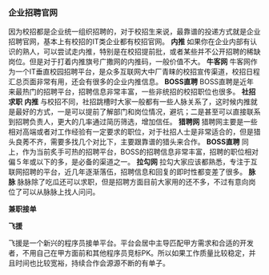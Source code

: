

### **企业招聘官网**

因为校招都是企业统一组织招聘的，对于校招生来说，最靠谱的投递方式就是企业招聘官网，基本上有校招的IT类企业都有校招官网。
**内推**
如果你在企业内部有认识的熟人，可以尝试走内推，特别是在校招提前批，或者某些并不公开招聘的稀缺岗位。但是对于打着内推旗号广撒网的内推码，一般价值不大。
**牛客网**
牛客网作为一个IT垂直校园招聘平台，是众多互联网大中厂青睐的校招宣传渠道，校招日程汇总页面非常有用，还会有很多的企业内推信息。
**BOSS直聘**
BOSS直聘是近年来最热门的招聘平台，招聘信息非常丰富，一些非统招的校招职位也很多。
**社招求职**
**内推**
与校招不同，社招跳槽时大家一般都有一些人脉关系了，这时候内推就是最好的方式，一是可以提前了解部门和岗位情况，避坑；二是甚至可以直接联系到招聘负责人，更大的几率通过简历筛选，增加信任。
**猎聘网**
猎聘网主要是一些相对高端或者对工作经验有一定要求的职位，对于社招人士是非常适合的，但是猎头良莠不齐，需要多找几个对比下，主要跟靠谱的猎头来合作。
**BOSS直聘**
同上，作为当前炙手可热的招聘平台，BOSS的招聘信息非常丰富，招聘的职位相对偏５年或以下的多，是必备的渠道之一。
**拉勾网**
拉勾大家应该都熟悉，专注于互联网招聘的平台，近几年逐渐落伍，招聘信息和回复的即时性都变差了很多。
**脉脉**
脉脉除了吃瓜还可以求职，但是招聘方面目前大家用的还不多，不过有意向岗位了可以从脉脉上找人问问。

**兼职接单**

**飞援**

飞援是一个新兴的程序员接单平台。平台会居中主导匹配甲方需求和合适的开发者，不用自己在甲方面前和其他程序员竞标PK。所以如果工作质量比较稳定，并且时间也比较宽裕，持续合作会源源不断的有单子。

